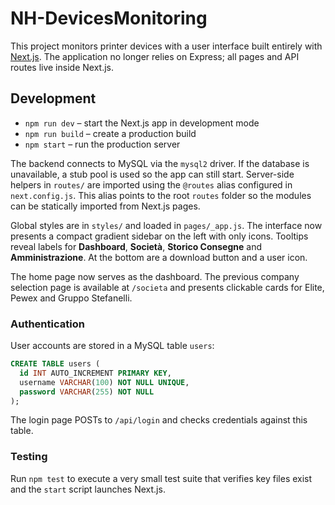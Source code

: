 # NH-DevicesMonitoring

This project monitors printer devices with a user interface built entirely with [Next.js](https://nextjs.org/). The application no longer relies on Express; all pages and API routes live inside Next.js.

## Development

- `npm run dev` – start the Next.js app in development mode
- `npm run build` – create a production build
- `npm start` – run the production server

The backend connects to MySQL via the `mysql2` driver. If the database is unavailable, a stub pool is used so the app can still start.
Server-side helpers in `routes/` are imported using the `@routes` alias configured in `next.config.js`. This alias points to the root `routes` folder so the modules can be statically imported from Next.js pages.

Global styles are in `styles/` and loaded in `pages/_app.js`. The interface now presents a compact gradient sidebar on the left with only icons. Tooltips reveal labels for **Dashboard**, **Società**, **Storico Consegne** and **Amministrazione**. At the bottom are a download button and a user icon.

The home page now serves as the dashboard. The previous company selection page is available at `/societa` and presents clickable cards for Elite, Pewex and Gruppo Stefanelli.

### Authentication

User accounts are stored in a MySQL table `users`:

```sql
CREATE TABLE users (
  id INT AUTO_INCREMENT PRIMARY KEY,
  username VARCHAR(100) NOT NULL UNIQUE,
  password VARCHAR(255) NOT NULL
);
```

The login page POSTs to `/api/login` and checks credentials against this table.

### Testing

Run `npm test` to execute a very small test suite that verifies key files exist and the `start` script launches Next.js.
